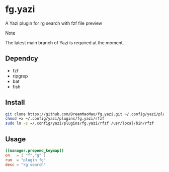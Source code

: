 # fg.yazi

A Yazi plugin for rg search with fzf file preview

> [!NOTE]
> The latest main branch of Yazi is required at the moment.

## Dependcy
- fzf
- ripgrep
- bat
- fish

## Install

```bash
git clone https://github.com/DreamMaoMao/fg.yazi.git ~/.config/yazi/plugins/fg.yazi
chmod +x ~/.config/yazi/plugins/fg.yazi/rfzf
sudo ln -s ~/.config/yazi/plugins/fg.yazi/rfzf /usr/local/bin/rfzf
```

## Usage

```toml
[[manager.prepend_keymap]]
on   = [ "f","g" ]
run  = "plugin fg"
desc = "rg search"
```

